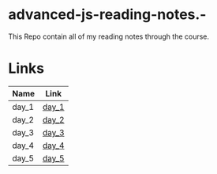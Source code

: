 # advanced-js-reading-notes.-

This Repo contain all of my reading notes through the course.

# Links

|  Name  |   Link |
|--- |--- |
|   day_1 |   [day_1](https://mujahedyousef.github.io/advanced-js-reading-notes.-/day_1/day_1.html) |
|  day_2  |    [day_2](https://github.com/Mujahedyousef/advanced-js-reading-notes.-/blob/main/day_2/day_2.md)|
|  day_3  |    [day_3](https://github.com/Mujahedyousef/advanced-js-reading-notes.-/blob/main/day_3/README.md)|
|   day_4 |   [day_4](https://github.com/Mujahedyousef/advanced-js-reading-notes.-/blob/main/day_4/README.md) |
|   day_5 |   [day_5](day_5/README.md) |
